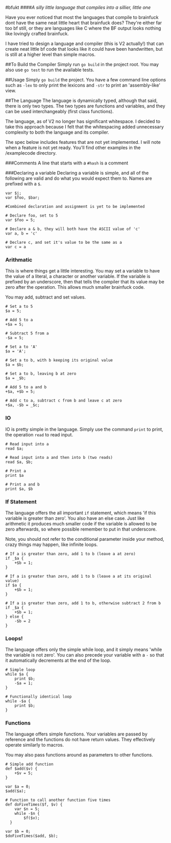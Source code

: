 #bfukt
####*A silly little language that compiles into a sillier, little one*

Have you ever noticed that most the languages that compile to brainfuck dont
have the same neat little heart that brainfuck does? They're either far too bf
still, or they are languages like C where the BF output looks nothing like
lovingly crafted brainfuck.

I have tried to design a language and compiler (this is V2 actually!) that can
create neat little bf code that looks like it could have been handwritten, but
is still at a higher level than simple macros.

##To Build the Compiler
Simply run `go build` in the project root. You may also use `go test` to run the
available tests.

##Usage
Simply `go build` the project. You have a few command line options such as `-lex`
to only print the lexicons and `-str` to print an 'assembly-like' view.

##The Language
The language is dynamically typed, although that said, there is only two types.
The two types are functions and variables, and they can be used interchangeably
(first class functions).

The language, as of V2 no longer has significant whitespace. I decided to take
this approach because I felt that the whitespacing added unnecessary complexity
to both the language and its compiler.

The spec below includes features that are not yet implemented. I will note when
a feature is not yet ready. You'll find other examples in the /examplecode
directory.

###Comments
A line that starts with a `#hash` is a comment

###Declaring a variable
Declaring a variable is simple, and all of the following are valid and do what
you would expect them to. Names are prefixed with a `$`.

```
var $j;
var $foo, $bar;

#Combined declaration and assignment is yet to be implemented

# Declare foo, set to 5
var $foo = 5;

# Declare a & b, they will both have the ASCII value of 'c'
var a, b = 'c'

# Declare c, and set it's value to be the same as a
var c = a
```

### Arithmatic
This is where things get a little interesting. You may set a variable to have
the value of a literal, a character or another variable. If the variable is
prefixed by an underscore, then that tells the compiler that its value may
be zero after the operation. This allows much smaller brainfuck code.

You may add, subtract and set values.

```
# Set a to 5
$a = 5;

# Add 5 to a
+$a = 5;

# Subtract 5 from a
-$a = 5;

# Set a to 'A'
$a = 'A';

# Set a to b, with b keeping its original value
$a = $b;

# Set a to b, leaving b at zero
$a = _$b;

# Add 5 to a and b
+$a, +$b = 5;

# Add c to a, subtract c from b and leave c at zero
+$a, -$b = _$c;
```

### IO
IO is pretty simple in the language. Simply use the command `print` to print,
the operation `read` to read input.

```
# Read input into a
read $a;

# Read input into a and then into b (two reads)
read $a, $b;

# Print a
print $a

# Print a and b
print $a, $b
```

### If Statement
The language offers the all important `if` statement, which means 'if this
variable is greater than zero'. You also have an else case. Just like arithmetic
it produces much smaller code if the variable is allowed to be zero afterwards,
so where possible remember to put in that underscore.

Note, you should not refer to the conditional parameter inside your method,
crazy things may happen, like infinite loops.

```
# If a is greater than zero, add 1 to b (leave a at zero)
if _$a {
	+$b = 1;
}

# If a is greater than zero, add 1 to b (leave a at its original value)
if $a {
	+$b = 1;
}

# If a is greater than zero, add 1 to b, otherwise subtract 2 from b
if _$a {
	+$b = 1;
} else {
	-$b = 2
}
```

### Loops!
The language offers only the simple while loop, and it simply means 'while the
variable is not zero'. You can also precede your variable with a `-` so that it
automatically decrements at the end of the loop.

```
# Simple loop
while $a {
	print $b;
	-$a = 1;
}

# Functionally identical loop
while -$a {
	print $b;
}
```

### Functions
The language offers simple functions. Your variables are passed by reference and
the functions do not have return values. They effectively operate similarly to
macros.

You may also pass functions around as parameters to other functions.

```
# Simple add function
def $add($v) {
	+$v = 5;
}

var $a = 0;
$add($a);

# Function to call another function five times
def doFiveTimes($f, $v) {
	var $n = 5;
	while -$n {
		$f($v);
  }

var $b = 0;
$doFiveTimes($add, $b);
```
